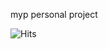myp personal project

![Hits](https://hits-app.vercel.app/hits?url=https://github.com/advay-c/gorilla-speed)
